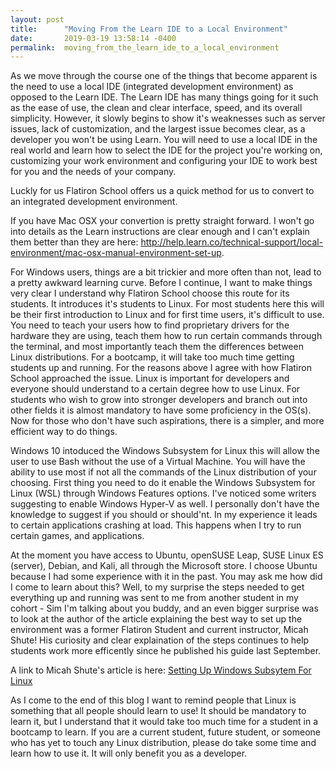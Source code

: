 ```yaml
---
layout: post
title:      "Moving From the Learn IDE to a Local Environment"
date:       2019-03-19 13:58:14 -0400
permalink:  moving_from_the_learn_ide_to_a_local_environment
---
```



As we move through the course one of the things that become apparent is the need to use a local IDE (integrated development environment) as opposed to the Learn IDE.  The Learn IDE has many things going for it such as the ease of use, the clean and clear interface, speed, and its overall simplicity.  However, it slowly begins to show it's weaknesses such as server issues, lack of customization, and the largest issue becomes clear, as a developer you won't be using Learn.  You will need to use a local IDE in the real world and learn how to select the IDE for the project you're working on, customizing your work environment and configuring your IDE to work best for you and the needs of your company.  

Luckly for us Flatiron School offers us a quick method for us to convert to an integrated development environment.  

If you have Mac OSX your convertion is pretty straight forward.  I won't go into details as the Learn instructions are clear enough and I can't explain them better than they are here: http://help.learn.co/technical-support/local-environment/mac-osx-manual-environment-set-up.  

For Windows users, things are a bit trickier and more often than not, lead to a pretty awkward learning curve.  Before I continue, I want to make things very clear I understand why Flatiron School choose this route for its students.  It introduces it's students to Linux.  For most students here this will be their first introduction to Linux and for first time users, it's difficult to use.  You need to teach your users how to find proprietary drivers for the hardware they are using, teach them how to run certain commands through the terminal, and most importantly teach them the differences between Linux distributions.  For a bootcamp, it will take too much time getting students up and running.  For the reasons above I agree with how Flatiron School approached the issue.  Linux is important for developers and everyone should understand to a certain degree how to use Linux.  For students who wish to grow into stronger developers and branch out into other fields it is almost mandatory to have some proficiency in the OS(s). Now for those who don't have such aspirations, there is a simpler, and more efficient way to do things.  

Windows 10 intoduced the Windows Subsystem for Linux this will allow the user to use Bash without the use of a Virtual Machine.  You will have the ability to use most if not all the commands of the Linux distribution of your choosing.  First thing you need to do it enable the Windows Subsystem for Linux (WSL) through Windows Features options.  I've noticed some writers suggesting to enable Windows Hyper-V as well.  I personally don't have the knowledge to suggest if you should or should'nt.  In my experience it leads to certain applications crashing at load.  This happens when I try to run certain games, and applications.  

At the moment you have access to Ubuntu, openSUSE Leap, SUSE Linux ES (server), Debian, and Kali, all through the Microsoft store.  I choose Ubuntu because I had some experience with it in the past.  You may ask me how did I come to learn about this?  Well, to my surprise the steps needed to get everything up and running was sent to me from another student in my cohort - Sim I'm talking about you buddy, and an even bigger surprise was to look at the author of the article explaining the best way to set up the environment was a former Flatiron Student and current instructor, Micah Shute!  His curiosity and clear explaination of the steps  continues to help students work more efficently since he published his guide last September.   

A link to Micah Shute's article is here: [Setting Up Windows Subsytem For Linux](https://dev.to/micahshute/setting-up-windows-subsytem-for-linux-3b7n)

As I come to the end of this blog I want to remind people that Linux is something that all people should learn to use!  It should be mandatory to learn it, but I understand that it would take too much time for a student in a bootcamp to learn. If you are a current student, future student, or someone who has yet to touch any Linux distribution, please do take some time and learn how to use it.  It will only benefit you as a developer.  
